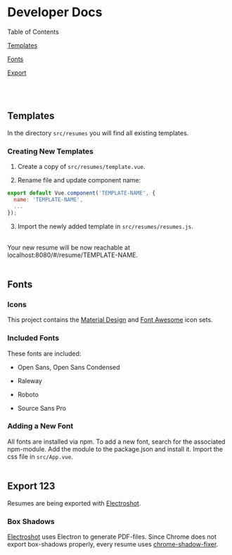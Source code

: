 # Developer Docs

Table of Contents

[Templates](#templates)

[Fonts](#fonts)

[Export](#adding-a-new-font)

<br><br>

## Templates

In the directory `src/resumes` you will find all existing templates.


### Creating New Templates

1. Create a copy of `src/resumes/template.vue`.

2. Rename file and update component name:
```javascript
export default Vue.component('TEMPLATE-NAME', {
  name: 'TEMPLATE-NAME',
  ...
});
```

3. Import the newly added template in `src/resumes/resumes.js`.

<br>
Your new resume will be now reachable at localhost:8080/#/resume/TEMPLATE-NAME.
<br>
<br>

## Fonts

### Icons

This project contains the [Material Design](https://github.com/google/material-design-icons) and [Font Awesome](https://github.com/FortAwesome/Font-Awesome) icon sets.

### Included Fonts

These fonts are included:

- Open Sans, Open Sans Condensed

- Raleway

- Roboto

- Source Sans Pro


### Adding a New Font

All fonts are installed via npm. To add a new font, search for the associated npm-module. Add the module to the package.json and install it. Import the css file in `src/App.vue`.
<br>
<br>


## Export 123

Resumes are being exported with [Electroshot](https://github.com/mixu/electroshot).

### Box Shadows

[Electroshot](https://github.com/mixu/electroshot) uses Electron to generate PDF-files. Since Chrome does not export box-shadows properly, every resume uses [chrome-shadow-fixer](https://github.com/salomonelli/chrome-shadow-fixer).
